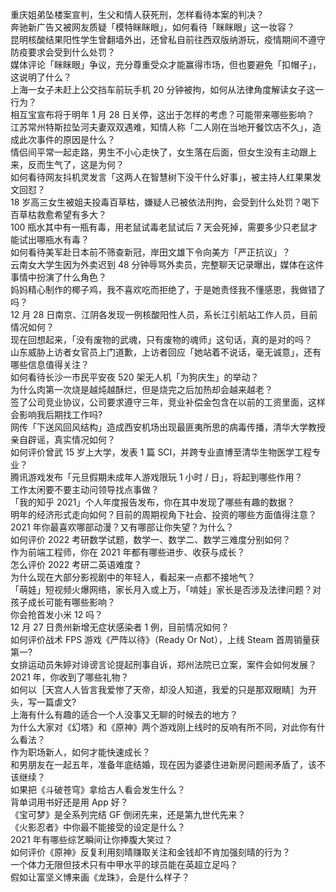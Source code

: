 重庆姐弟坠楼案宣判，生父和情人获死刑，怎样看待本案的判决？  
奔驰新广告又被网友质疑「模特眯眯眼」，如何看待「眯眯眼」这一妆容？  
昆明核酸结果阳性学生曾翻墙外出，还曾私自前往西双版纳游玩，疫情期间不遵守防疫要求会受到什么处罚？  
媒体评论「眯眯眼」争议，充分尊重受众才能赢得市场，但也要避免「扣帽子」，这说明了什么？  
上海一女子未赶上公交挡车前玩手机 20 分钟被拘，如何从法律角度解读女子这一行为？  
相互宝宣布将于明年 1 月 28 日关停，这出于怎样的考虑？可能带来哪些影响？  
江苏常州特斯拉坠河夫妻双双遇难，知情人称「二人刚在当地开餐饮店不久」，造成此次事件的原因是什么？  
情侣间平常一起走路，男生不小心走快了，女生落在后面，但女生没有主动跟上来，反而生气了，这是为何？  
如何看待网友抖机灵发言「这两人在智慧树下没干什么好事」，被主持人红果果发文回怼？  
18 岁高三女生被姐夫投毒百草枯，嫌疑人已被依法刑拘，会受到什么处罚？喝下百草枯救愈希望有多大？  
100 瓶水其中有一瓶有毒，用老鼠试毒老鼠试后 7 天会死掉，需要多少只老鼠才能试出哪瓶水有毒？  
如何看待美军赴日本前不筛查新冠，岸田文雄下令向美方「严正抗议」？  
云南女大学生因为外卖迟到 48 分钟辱骂外卖员，完整聊天记录曝出，媒体在这件事情中扮演了什么角色？  
妈妈精心制作的椰子鸡，我不喜欢吃而拒绝了，于是她责怪我不懂感恩，我做错了吗？  
12 月 28 日南京、江阴各发现一例核酸阳性人员，系长江引航站工作人员，目前情况如何？  
现在回想起来，「没有废物的武魂，只有废物的魂师」这句话，真的是对的吗？  
山东威胁上访者女官员上门道歉，上访者回应「她站着不说话，毫无诚意」，还有哪些信息值得关注？  
如何看待长沙一市民平安夜 520 架无人机「为狗庆生」的举动？  
为什么肉第一次烧是越炖越酥烂，但是烧完之后加热却会越来越老？  
签了公司竞业协议，公司要求遵守三年，竞业补偿金包含在以前的工资里面，这样会影响我后期找工作吗?  
网传「下送风回风结构」造成西安机场出现最匪夷所思的病毒传播，清华大学教授亲自辟谣，真实情况如何？  
如何评价曾武 15 岁上大学，发表 1 篇 SCI，并跨专业直博至清华生物医学工程专业？  
腾讯游戏发布「元旦假期未成年人游戏限玩 1 小时 / 日」，将起到哪些作用？  
工作太闲要不要主动问领导找点事做？  
「我的知乎 2021」个人年度报告发布，你在其中发现了哪些有趣的数据？  
明年的经济形式走向如何？目前的周期视角下社会、投资的哪些方面值得注意？  
2021 年你最喜欢哪部动漫？又有哪部让你失望？为什么？  
如何评价 2022 考研数学试题，数学一、数学二、数学三难度分别如何？  
作为前端工程师，你在 2021 年都有哪些进步、收获与成长？  
怎么评价 2022 考研二英语难度？  
为什么现在大部分影视剧中的年轻人，看起来一点都不接地气？  
「萌娃」短视频火爆网络，家长月入或上万，「啃娃」家长是否涉及法律问题？对孩子成长可能有哪些影响？  
你会抢首发小米 12 吗？  
12 月 27 日贵州新增无症状感染者 1 例，目前情况如何？  
如何评价战术 FPS 游戏《严阵以待》（Ready Or Not），上线 Steam 首周销量获第一?  
女排运动员朱婷对诽谤言论提起刑事自诉，郑州法院已立案，案件会如何发展？  
2021 年，你收到了哪些礼物？  
如何以［天宫人人皆言我爱惨了天帝，却没人知道，我爱的只是那双眼睛］为开头，写一篇虐文?  
上海有什么有趣的适合一个人没事又无聊的时候去的地方？  
为什么大家对《幻塔》和《原神》两个游戏刚上线时的反响有所不同，对此你有什么看法？  
作为职场新人，如何才能快速成长？  
和男朋友在一起五年，准备年底结婚，现在因为婆婆住进新房问题闹矛盾了，该不该继续？  
如果把《斗破苍穹》拿给古人看会发生什么？  
背单词用书好还是用 App 好？  
《宝可梦》是全系列完结 GF 倒闭先来，还是第九世代先来？  
《火影忍者》中你最不能接受的设定是什么？  
2021 年有哪些综艺瞬间让你捧腹大笑过？  
如何评价《原神》反复利用刻晴赚取关注和金钱却不肯加强刻晴的行为？  
一个体力无限但技术只有中甲水平的球员能在英超立足吗？  
假如让富坚义博来画《龙珠》，会是什么样子？  
